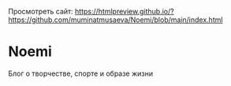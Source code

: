 Просмотреть сайт: https://htmlpreview.github.io/?https://github.com/muminatmusaeva/Noemi/blob/main/index.html

# Noemi
Блог о творчестве, спорте и образе жизни
